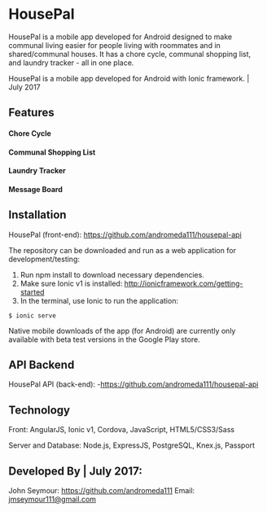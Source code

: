 HousePal
=====================

HousePal is a mobile app developed for Android designed to make communal living easier for people living with roommates and in shared/communal houses. It has a chore cycle, communal shopping list, and laundry tracker - all in one place.

HousePal is a mobile app developed for Android with Ionic framework. | July 2017


## Features


#### Chore Cycle


#### Communal Shopping List


#### Laundry Tracker


#### Message Board


## Installation
HousePal (front-end):
https://github.com/andromeda111/housepal-api

The repository can be downloaded and run as a web application for development/testing:

1. Run npm install to download necessary dependencies.
2. Make sure Ionic v1 is installed: http://ionicframework.com/getting-started
3. In the terminal, use Ionic to run the application:
```
$ ionic serve
```

Native mobile downloads of the app (for Android) are currently only available with beta test versions in the Google Play store.

## API Backend

HousePal API (back-end):
-https://github.com/andromeda111/housepal-api

## Technology
Front:
AngularJS, Ionic v1, Cordova, JavaScript, HTML5/CSS3/Sass

Server and Database:
Node.js, ExpressJS, PostgreSQL, Knex.js, Passport


## Developed By | July 2017:

John Seymour: https://github.com/andromeda111
Email: jmseymour111@gmail.com

